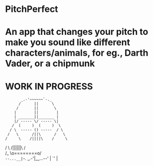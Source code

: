 # PitchPerfect

# An app that changes your pitch to make you sound like different characters/animals, for eg., Darth Vader, or a chipmunk

# WORK IN PROGRESS


           _.-'~~~~~~`-._
          /      ||      \
         /       ||       \
        |        ||        |
        | _______||_______ |
        |/ ----- \/ ----- \|
       /  (     )  (     )  \
      / \  ----- () -----  / \
     /   \      /||\      /   \
    /     \    /||||\    /     \
   /       \  /||||||\  /       \
  /_        \o========o/        _\
    `--...__|`-._  _.-'|__...--'
            |    `'    |             
